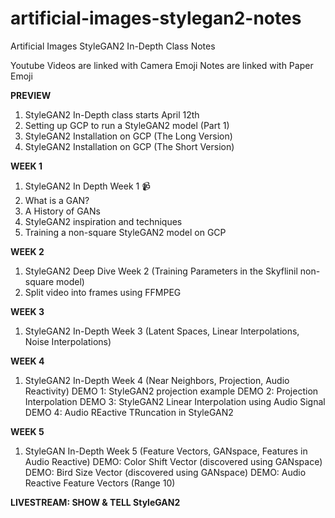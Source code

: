 


# artificial-images-stylegan2-notes
Artificial Images StyleGAN2 In-Depth Class Notes

Youtube Videos are linked with Camera Emoji
Notes are linked with Paper Emoji


**PREVIEW**
1. StyleGAN2 In-Depth class starts April 12th
2. Setting up GCP to run a StyleGAN2 model (Part 1)
3. StyleGAN2 Installation on GCP (The Long Version)
4. StyleGAN2 Installation on GCP (The Short Version)

**WEEK 1**
1. StyleGAN2 In Depth Week 1 📹
2. What is a GAN?
3. A History of GANs
4. StyleGAN2 inspiration and techniques
5. Training a non-square StyleGAN2 model on GCP

**WEEK 2**
1. StyleGAN2 Deep Dive Week 2 (Training Parameters in the Skyflinil non-square model)
2. Split video into frames using FFMPEG

**WEEK 3**
1. StyleGAN2 In-Depth Week 3 (Latent Spaces, Linear Interpolations, Noise Interpolations)

**WEEK 4**
1. StyleGAN2 In-Depth Week 4 (Near Neighbors, Projection, Audio Reactivity)
DEMO 1: StyleGAN2 projection example
DEMO 2: Projection Interpolation
DEMO 3: StyleGAN2 Linear Interpolation using Audio Signal
DEMO 4: Audio REactive TRuncation in StyleGAN2

**WEEK 5**
1. StyleGAN In-Depth Week 5 (Feature Vectors, GANspace, Features in Audio Reactive)
DEMO: Color Shift Vector (discovered using GANspace)
DEMO: Bird Size Vector (discovered using GANspace)
DEMO: Audio Reactive Feature Vectors (Range 10)

**LIVESTREAM: SHOW & TELL StyleGAN2**
